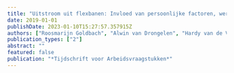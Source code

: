 ```yaml
---
title: "Uitstroom uit flexbanen: Invloed van persoonlijke factoren, werkkenmerken en contracttype"
date: 2019-01-01
publishDate: 2023-01-10T15:27:57.357915Z
authors: ["Roosmarijn Goldbach", "Alwin van Drongelen", "Hardy van de Ven", "Katarina Putnik", "Iris Eekhout", "Seth van den Bossche", "Anneke Goudswaard"]
publication_types: ["2"]
abstract: ""
featured: false
publication: "*Tijdschrift voor Arbeidsvraagstukken*"
---
```


